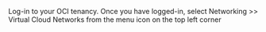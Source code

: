 Log-in to your OCI tenancy. Once you have logged-in, select Networking >> Virtual Cloud Networks from the menu icon on the top left corner
